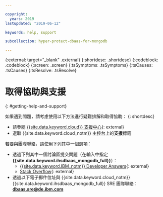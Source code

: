 ```yaml
---

copyright:
  years: 2019
lastupdated: "2019-06-12"

keywords: help, support

subcollection: hyper-protect-dbaas-for-mongodb

---
```

{:external: target="_blank" .external}
{:shortdesc: .shortdesc}
{:codeblock: .codeblock}
{:screen: .screen}
{:tsSymptoms: .tsSymptoms}
{:tsCauses: .tsCauses}
{:tsResolve: .tsResolve}


# 取得協助與支援
{: #getting-help-and-support}

如果遇到問題，請考慮使用以下方法進行疑難排解和取得協助：
{: shortdesc}

* 請參閱 [{{site.data.keyword.cloud}} 支援中心](https://cloud.ibm.com/unifiedsupport/supportcenter){: external}
* 選取 {{site.data.keyword.cloud_notm}} 主控台上的**支援**標籤

若要與團隊聯絡，請使用下列其中一個選項：

* 透過下列其中一個討論區提交問題（在輸入中指定 **{{site.data.keyword.ihsdbaas_mongodb_full}}**）：
    * [{{site.data.keyword.IBM_notm}} Developer Answers](https://developer.ibm.com/answers/index.html){: external}
    * [Stack Overflow](https://stackoverflow.com/){: external}
* 透過以下電子郵件位址與 {{site.data.keyword.cloud_notm}} {{site.data.keyword.ihsdbaas_mongodb_full}} SRE 團隊聯絡：**dbaas.sre@de.ibm.com** 	
